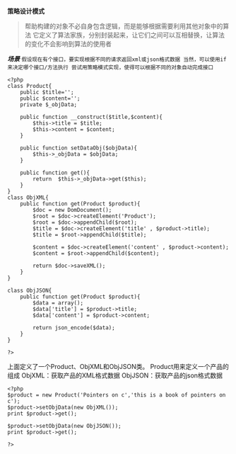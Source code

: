 **策略设计模式**
>帮助构建的对象不必自身包含逻辑，而是能够根据需要利用其他对象中的算法 
>它定义了算法家族，分别封装起来，让它们之间可以互相替换，让算法的变化不会影响到算法的使用者

***场景***
`
假设现在有个接口，要实现根据不同的请求返回xml或json格式数据
当然，可以使用if来决定哪个接口/方法执行
尝试用策略模式实现，使得可以根据不同的对象自动完成接口
`
```
<?php
class Product{
	public $title='';
	public $content='';
	private $_objData;

	public function __construct($title,$content){
		$this->title = $title;
		$this->content = $content;
	}

	public function setDataObj($objData){
		$this->_objData = $objData;
	}

	public function get(){
		return 	$this->_objData->get($this);
	}
}
class ObjXML{
	public function get(Product $product){
		$doc = new DomDocument();
		$root = $doc->createElement('Product');
		$root = $doc->appendChild($root);
		$title = $doc->createElement('title' , $product->title);
		$title = $root->appendChild($title);

		$content = $doc->createElement('content' , $product->content);
		$content = $root->appendChild($content);

		return $doc->saveXML();
	}
}

class ObjJSON{
	public function get(Product $product){
		$data = array();
		$data['title'] = $product->title;
		$data['content'] = $product->content;
		
		return json_encode($data);
	}
}

?>
```
上面定义了一个Product、ObjXML和ObjJSON类。
Product用来定义一个产品的组成
ObjXML：获取产品的XML格式数据
ObjJSON：获取产品的json格式数据

```
<?php
$product = new Product('Pointers on c','this is a book of pointers on c');
$product->setObjData(new ObjXML());
print $product->get();

$product->setObjData(new ObjJSON());
print $product->get();

?>
```
